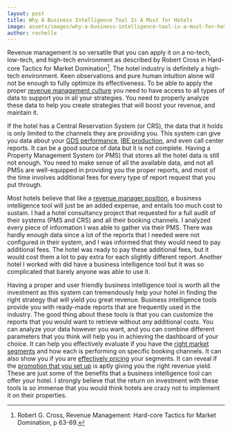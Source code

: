 ```yaml
---
layout: post
title: Why A Business Intelligence Tool Is A Must for Hotels
image: assets/images/why-a-business-intelligence-tool-is-a-must-for-hotels.jpg
author: rochelle
---
```


Revenue management is so versatile that you can apply it on a no-tech, low-tech, and high-tech environment as described by Robert Cross in Hard-core Tactics for Market Domination[^1]. The hotel industry is definitely a high-tech environment. Keen observations and pure human intuition alone will not be enough to fully optimize its effectiveness. To be able to apply the proper [revenue management culture](https://rochellecastillejos.com/how-to-create-a-revenue-management-culture-in-your-hotel/) you need to have access to all types of data to support you in all your strategies. You need to properly analyze these data to help you create strategies that will boost your revenue, and maintain it.

If the hotel has a Central Reservation System (or CRS), the data that it holds is only limited to the channels they are providing you. This system can give you data about your [GDS performance](https://rochellecastillejos.com/why-you-should-never-close-your-availability-on-the-gds/), [IBE production](https://rochellecastillejos.com/three-common-mistakes-hotels-make-part-1-of-3/), and even call center reports. It can be a good source of data but it is not complete. Having a Property Management System (or PMS) that stores all the hotel data is still not enough. You need to make sense of all the available data, and not all PMSs are well-equipped in providing you the proper reports, and most of the time involves additional fees for every type of report request that you put through.

Most hotels believe that like a [revenue manager position](https://rochellecastillejos.com/how-to-create-a-revenue-management-culture-in-your-hotel/), a business intelligence tool will just be an added expense, and entails too much cost to sustain. I had a hotel consultancy project that requested for a full audit of their systems (PMS and CRS) and all their booking channels. I analyzed every piece of information I was able to gather via their PMS. There was hardly enough data since a lot of the reports that I needed were not configured in their system, and I was informed that they would need to pay additional fees. The hotel was ready to pay these additional fees, but it would cost them a lot to pay extra for each slightly different report. Another hotel I worked with did have a business intelligence tool but it was so complicated that barely anyone was able to use it.

Having a proper and user friendly business intelligence tool is worth all the investment as this system can tremendously help your hotel in finding the right strategy that will yield you great revenue. Business intelligence tools provide you with ready-made reports that are frequently used in the industry. The good thing about these tools is that you can customize the reports that you would want to retrieve without any additional costs. You can analyze your data however you want, and you can combine different parameters that you think will help you in achieving the dashboard of your choice. It can help you effectively evaluate if you have the [right market segments](https://rochellecastillejos.com/common-mistakes-hotels-make-about-market-segmentation/) and how each is performing on specific booking channels. It can also show you if you are [effectively pricing](https://rochellecastillejos.com/why-rate-discounting-should-be-your-last-resort/) your segments. It can reveal if the [promotion that you set up](https://rochellecastillejos.com/how-to-effectively-set-up-advance-purchase-rates/) is aptly giving you the right revenue yield. These are just some of the benefits that a business intelligence tool can offer your hotel. I strongly believe that the return on investment with these tools is so immense that you would think hotels are crazy not to implement it on their properties.

[^1]: Robert G. Cross, Revenue Management: Hard-core Tactics for Market Domination, p 63-69.